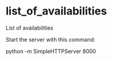 # list_of_availabilities
List of availabilities

Start the server with this command:

python -m SimpleHTTPServer 8000
